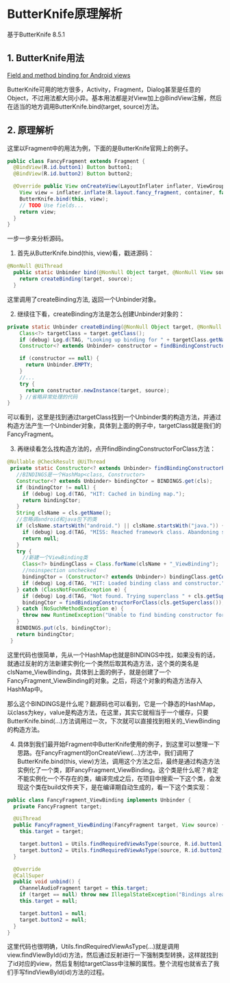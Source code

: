 # ButterKnife原理解析

基于ButterKnife 8.5.1

## 1. ButterKnife用法
[Field and method binding for Android views](http://jakewharton.github.io/butterknife/)

ButterKnife可用的地方很多，Activity，Fragment，Dialog甚至是任意的Object，不过用法都大同小异。基本用法都是对View加上@BindView注解，然后在适当的地方调用ButterKnife.bind(target, source)方法。

## 2. 原理解析

这里以Fragment中的用法为例，下面的是ButterKnife官网上的例子。

```Java
public class FancyFragment extends Fragment {
  @BindView(R.id.button1) Button button1;
  @BindView(R.id.button2) Button button2;

  @Override public View onCreateView(LayoutInflater inflater, ViewGroup container, Bundle savedInstanceState) {
    View view = inflater.inflate(R.layout.fancy_fragment, container, false);
    ButterKnife.bind(this, view);
    // TODO Use fields...
    return view;
  }
}
```
一步一步来分析源码。
1. 首先从ButterKnife.bind(this, view)看，戳进源码：
```Java
@NonNull @UiThread
  public static Unbinder bind(@NonNull Object target, @NonNull View source) {
    return createBinding(target, source);
  }
```
这里调用了createBinding方法, 返回一个Unbinder对象。

2. 继续往下看，createBinding方法是怎么创建Unbinder对象的：
```Java
private static Unbinder createBinding(@NonNull Object target, @NonNull View source) {
    Class<?> targetClass = target.getClass();
    if (debug) Log.d(TAG, "Looking up binding for " + targetClass.getName());
    Constructor<? extends Unbinder> constructor = findBindingConstructorForClass(targetClass);

    if (constructor == null) {
      return Unbinder.EMPTY;
    }
    //...
    try {
      return constructor.newInstance(target, source);
    } //省略异常处理的代码
}
```
可以看到，这里是找到通过targetClass找到一个Unbinder类的构造方法，并通过构造方法产生一个Unbinder对象，具体到上面的例子中，targetClass就是我们的FancyFragment。

3. 再继续看怎么找构造方法的，点开findBindingConstructorForClass方法：
```Java
@Nullable @CheckResult @UiThread
 private static Constructor<? extends Unbinder> findBindingConstructorForClass(Class<?> cls) {
   //BINDINGS是一个HashMap<class, Constructor>
   Constructor<? extends Unbinder> bindingCtor = BINDINGS.get(cls);
   if (bindingCtor != null) {
     if (debug) Log.d(TAG, "HIT: Cached in binding map.");
     return bindingCtor;
   }
   String clsName = cls.getName();
   //忽略调android和java包下的类
   if (clsName.startsWith("android.") || clsName.startsWith("java.")) {
     if (debug) Log.d(TAG, "MISS: Reached framework class. Abandoning search.");
     return null;
   }
   try {
     //新建一个ViewBinding类
     Class<?> bindingClass = Class.forName(clsName + "_ViewBinding");
     //noinspection unchecked
     bindingCtor = (Constructor<? extends Unbinder>) bindingClass.getConstructor(cls, View.class);
     if (debug) Log.d(TAG, "HIT: Loaded binding class and constructor.");
   } catch (ClassNotFoundException e) {
     if (debug) Log.d(TAG, "Not found. Trying superclass " + cls.getSuperclass().getName());
     bindingCtor = findBindingConstructorForClass(cls.getSuperclass());
   } catch (NoSuchMethodException e) {
     throw new RuntimeException("Unable to find binding constructor for " + clsName, e);
   }
   BINDINGS.put(cls, bindingCtor);
   return bindingCtor;
 }
```
这里代码也很简单，先从一个HashMap也就是BINDINGS中找，如果没有的话，就通过反射的方法新建实例化一个类然后取其构造方法，这个类的类名是clsName_ViewBinding，具体到上面的例子，就是创建了一个FancyFragment_ViewBinding的对象。之后，将这个对象的构造方法存入HashMap中。

 那么这个BINDINGS是什么呢？翻源码也可以看到，它是一个静态的HashMap，以class为key，value是构造方法，在这里，其实它就相当于一个缓存，只要ButterKnife.bind(...)方法调用过一次，下次就可以直接找到相关的_ViewBinding的构造方法。

4. 具体到我们最开始Fragment中ButterKnife使用的例子，到这里可以整理一下思路。在FancyFragment的onCreateView(...)方法中，我们调用了ButterKnife.bind(this, view)方法，调用这个方法之后，最终是通过构造方法实例化了一个类，即FancyFragment_ViewBinding。这个类是什么呢？肯定不能实例化一个不存在的类，编译完成之后，在项目中搜索一下这个类，会发现这个类在build文件夹下，是在编译期自动生成的，看一下这个类实现：
```Java
public class FancyFragment_ViewBinding implements Unbinder {
  private FancyFragment target;

  @UiThread
  public FancyFragment_ViewBinding(FancyFragment target, View source) {
    this.target = target;

    target.button1 = Utils.findRequiredViewAsType(source, R.id.button1, "field 'button1'", Button.class);
    target.button2 = Utils.findRequiredViewAsType(source, R.id.button2, "field 'button2'", Button.class);
  }

  @Override
  @CallSuper
  public void unbind() {
    ChannelAudioFragment target = this.target;
    if (target == null) throw new IllegalStateException("Bindings already cleared.");
    this.target = null;

    target.button1 = null;
    target.button2 = null;
  }
}
```
这里代码也很明确，Utils.findRequiredViewAsType(...)就是调用view.findViewById(id)方法，然后通过反射进行一下强制类型转换，这样就找到了id对应的view，然后复制给targetClass中注解的属性。整个流程也就省去了我们手写findViewById(id)方法的过程。
